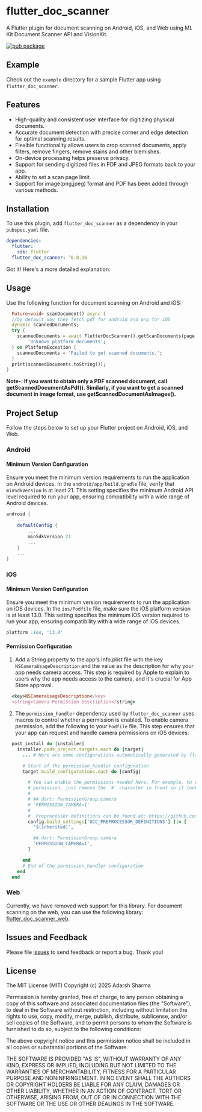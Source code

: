 # flutter_doc_scanner

A Flutter plugin for document scanning on Android, iOS, and Web using ML Kit Document Scanner API and VisionKit.

[![pub package](https://img.shields.io/pub/v/flutter_doc_scanner.svg)](https://pub.dev/packages/flutter_doc_scanner)

## Example

Check out the `example` directory for a sample Flutter app using `flutter_doc_scanner`.



## Features

- High-quality and consistent user interface for digitizing physical documents.
- Accurate document detection with precise corner and edge detection for optimal scanning results.
- Flexible functionality allows users to crop scanned documents, apply filters, remove fingers, remove stains and other blemishes.
- On-device processing helps preserve privacy.
- Support for sending digitized files in PDF and JPEG formats back to your app.
- Ability to set a scan page limit.
- Support for image(png,jpeg) format and PDF has been added through various methods.


## Installation

To use this plugin, add `flutter_doc_scanner` as a dependency in your `pubspec.yaml` file.

```yaml
dependencies:
  flutter:
    sdk: flutter
  flutter_doc_scanner: ^0.0.16

```
Got it! Here's a more detailed explanation:

## Usage

Use the following function for document scanning on Android and iOS:

```dart
  Future<void> scanDocument() async {
  //by default way they fetch pdf for android and png for iOS
  dynamic scannedDocuments;
  try {
    scannedDocuments = await FlutterDocScanner().getScanDocuments(page: 3) ??
        'Unknown platform documents';
  } on PlatformException {
    scannedDocuments = 'Failed to get scanned documents.';
  }
  print(scannedDocuments.toString());
}
```
**Note-: If you want to obtain only a PDF scanned document, call getScannedDocumentAsPdf(). Similarly, if you want to get a scanned document in image format, use getScannedDocumentAsImages().**


## Project Setup
Follow the steps below to set up your Flutter project on Android, iOS, and Web.

### Android

#### Minimum Version Configuration
Ensure you meet the minimum version requirements to run the application on Android devices.
In the `android/app/build.gradle` file, verify that `minSdkVersion` is at least 21. This setting specifies the minimum Android API level required to run your app, ensuring compatibility with a wide range of Android devices.

```gradle
android {
    ...
    defaultConfig {
        ...
        minSdkVersion 21
        ...
    }
    ...
}
```

### iOS
#### Minimum Version Configuration
Ensure you meet the minimum version requirements to run the application on iOS devices.
In the `ios/Podfile` file, make sure the iOS platform version is at least 13.0. This setting specifies the minimum iOS version required to run your app, ensuring compatibility with a wide range of iOS devices.

```ruby
platform :ios, '13.0'
```

#### Permission Configuration
1. Add a String property to the app's Info.plist file with the key `NSCameraUsageDescription` and the value as the description for why your app needs camera access. This step is required by Apple to explain to users why the app needs access to the camera, and it's crucial for App Store approval.

```ruby
  <key>NSCameraUsageDescription</key>
  <string>Camera Permission Description</string>
```

2. The `permission_handler` dependency used by `flutter_doc_scanner` uses macros to control whether a permission is enabled. To enable camera permission, add the following to your `Podfile` file. This step ensures that your app can request and handle camera permissions on iOS devices:

 ```ruby
   post_install do |installer|
     installer.pods_project.targets.each do |target|
       ... # Here are some configurations automatically generated by flutter

       # Start of the permission_handler configuration
       target.build_configurations.each do |config|

         # You can enable the permissions needed here. For example, to enable camera
         # permission, just remove the `#` character in front so it looks like this:
         #
         # ## dart: PermissionGroup.camera
         # 'PERMISSION_CAMERA=1'
         #
         #  Preprocessor definitions can be found at: https://github.com/Baseflow/flutter-permission-handler/blob/master/permission_handler_apple/ios/Classes/PermissionHandlerEnums.h
         config.build_settings['GCC_PREPROCESSOR_DEFINITIONS'] ||= [
           '$(inherited)',

           ## dart: PermissionGroup.camera
           'PERMISSION_CAMERA=1',
         ]

       end
       # End of the permission_handler configuration
     end
   end
   ```

### Web
Currently, we have removed web support for this library. For document scanning on the web, you can use the following library: [flutter_doc_scanner_web](https://pub.dev/packages/flutter_doc_scanner_web).

## Issues and Feedback

Please file [issues](https://github.com/adarsh200201/scanner/issues) to send feedback or report a bug. Thank you!

## License

The MIT License (MIT) Copyright (c) 2025 Adarsh Sharma

Permission is hereby granted, free of charge, to any person obtaining a copy of this software and
associated documentation files (the "Software"), to deal in the Software without restriction,
including without limitation the rights to use, copy, modify, merge, publish, distribute,
sublicense, and/or sell copies of the Software, and to permit persons to whom the Software is
furnished to do so, subject to the following conditions:

The above copyright notice and this permission notice shall be included in all copies or substantial
portions of the Software.

THE SOFTWARE IS PROVIDED "AS IS", WITHOUT WARRANTY OF ANY KIND, EXPRESS OR IMPLIED, INCLUDING BUT
NOT LIMITED TO THE WARRANTIES OF MERCHANTABILITY, FITNESS FOR A PARTICULAR PURPOSE AND
NONINFRINGEMENT. IN NO EVENT SHALL THE AUTHORS OR COPYRIGHT HOLDERS BE LIABLE FOR ANY CLAIM, DAMAGES
OR OTHER LIABILITY, WHETHER IN AN ACTION OF CONTRACT, TORT OR OTHERWISE, ARISING FROM, OUT OF OR IN
CONNECTION WITH THE SOFTWARE OR THE USE OR OTHER DEALINGS IN THE SOFTWARE.
